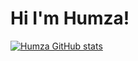 # Hi I'm Humza!

[![Humza GitHub stats](https://github-readme-stats.vercel.app/api?username=hamsycodes)](https://github.com/anuraghazra/github-readme-stats)

